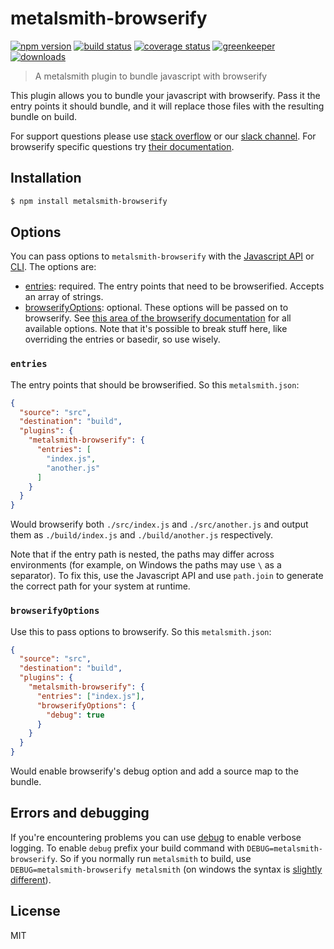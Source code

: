 # metalsmith-browserify

[![npm version][version-badge]][version-url]
[![build status][build-badge]][build-url]
[![coverage status][coverage-badge]][coverage-url]
[![greenkeeper][greenkeeper-badge]][greenkeeper-url]
[![downloads][downloads-badge]][downloads-url]

> A metalsmith plugin to bundle javascript with browserify

This plugin allows you to bundle your javascript with browserify. Pass it the entry points it should bundle, and it will replace those files with the resulting bundle on build.

For support questions please use [stack overflow][stackoverflow-url] or our [slack channel][slack-url]. For browserify specific questions try [their documentation](https://github.com/browserify/browserify).

## Installation

```bash
$ npm install metalsmith-browserify
```

## Options

You can pass options to `metalsmith-browserify` with the [Javascript API](https://github.com/segmentio/metalsmith#api) or [CLI](https://github.com/segmentio/metalsmith#cli). The options are:

* [entries](#entries): required. The entry points that need to be browserified. Accepts an array of strings.
* [browserifyOptions](#browserifyoptions): optional. These options will be passed on to browserify. See [this area of the browserify documentation](https://github.com/browserify/browserify#browserifyfiles--opts) for all available options. Note that it's possible to break stuff here, like overriding the entries or basedir, so use wisely.

### `entries`

The entry points that should be browserified. So this `metalsmith.json`:

```json
{
  "source": "src",
  "destination": "build",
  "plugins": {
    "metalsmith-browserify": {
      "entries": [
        "index.js",
        "another.js"
      ]
    }
  }
}
```

Would browserify both `./src/index.js` and `./src/another.js` and output them as `./build/index.js` and `./build/another.js` respectively.

Note that if the entry path is nested, the paths may differ across environments (for example, on Windows the paths may use `\` as a separator). To fix this, use the Javascript API and use `path.join` to generate the correct path for your system at runtime.

### `browserifyOptions`

Use this to pass options to browserify. So this `metalsmith.json`:

```json
{
  "source": "src",
  "destination": "build",
  "plugins": {
    "metalsmith-browserify": {
      "entries": ["index.js"],
      "browserifyOptions": {
        "debug": true
      }
    }
  }
}
```

Would enable browserify's debug option and add a source map to the bundle.

## Errors and debugging

If you're encountering problems you can use [debug](https://www.npmjs.com/package/debug) to enable verbose logging. To enable `debug` prefix your build command with `DEBUG=metalsmith-browserify`. So if you normally run `metalsmith` to build, use `DEBUG=metalsmith-browserify metalsmith` (on windows the syntax is [slightly different](https://www.npmjs.com/package/debug#windows-note)).

## License

MIT

[build-badge]: https://travis-ci.org/metalsmith/metalsmith-browserify.svg?branch=master
[build-url]: https://travis-ci.org/metalsmith/metalsmith-browserify
[downloads-badge]: https://img.shields.io/npm/dm/metalsmith-browserify.svg
[downloads-url]: https://www.npmjs.com/package/metalsmith-browserify
[version-badge]: https://img.shields.io/npm/v/metalsmith-browserify.svg
[version-url]: https://www.npmjs.com/package/metalsmith-browserify
[greenkeeper-badge]: https://badges.greenkeeper.io/metalsmith/metalsmith-browserify.svg
[greenkeeper-url]: https://greenkeeper.io/
[coverage-badge]: https://coveralls.io/repos/github/metalsmith/metalsmith-browserify/badge.svg?branch=master
[coverage-url]: https://coveralls.io/github/metalsmith/metalsmith-browserify?branch=master
[slack-url]: http://metalsmith-slack.herokuapp.com/
[stackoverflow-url]: http://stackoverflow.com/questions/tagged/metalsmith
